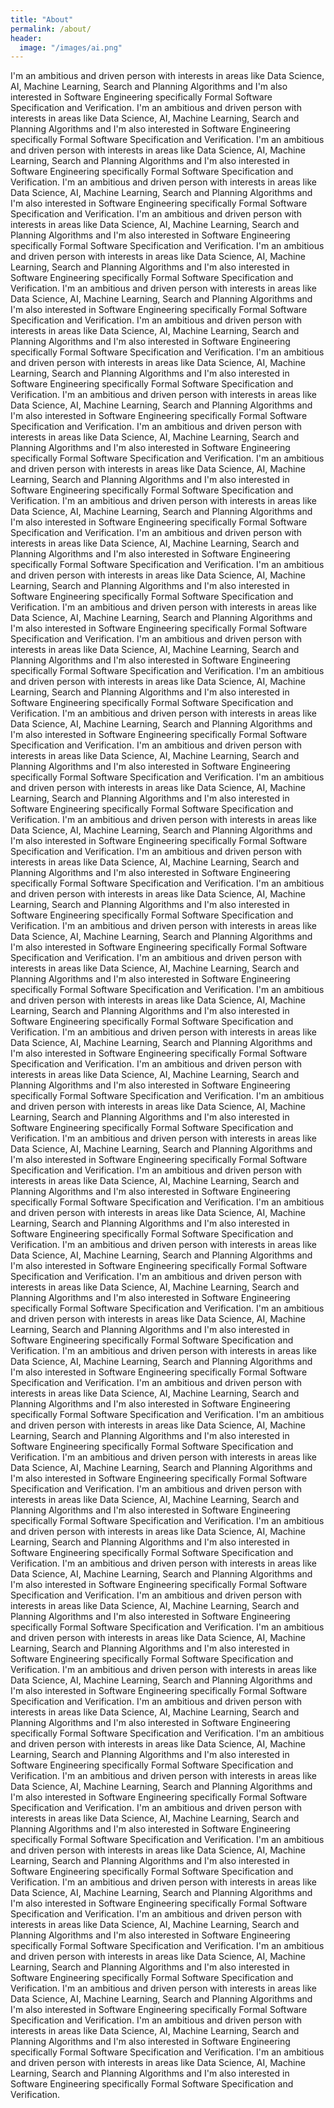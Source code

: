 ```yaml
---
title: "About"
permalink: /about/
header:
  image: "/images/ai.png"
---
```


I'm an ambitious and driven person with interests in areas like Data Science, AI, Machine Learning, Search and Planning Algorithms and I'm also interested in Software Engineering specifically Formal Software Specification and Verification.
I'm an ambitious and driven person with interests in areas like Data Science, AI, Machine Learning, Search and Planning Algorithms and I'm also interested in Software Engineering specifically Formal Software Specification and Verification.
I'm an ambitious and driven person with interests in areas like Data Science, AI, Machine Learning, Search and Planning Algorithms and I'm also interested in Software Engineering specifically Formal Software Specification and Verification.
I'm an ambitious and driven person with interests in areas like Data Science, AI, Machine Learning, Search and Planning Algorithms and I'm also interested in Software Engineering specifically Formal Software Specification and Verification.
I'm an ambitious and driven person with interests in areas like Data Science, AI, Machine Learning, Search and Planning Algorithms and I'm also interested in Software Engineering specifically Formal Software Specification and Verification.
I'm an ambitious and driven person with interests in areas like Data Science, AI, Machine Learning, Search and Planning Algorithms and I'm also interested in Software Engineering specifically Formal Software Specification and Verification.
I'm an ambitious and driven person with interests in areas like Data Science, AI, Machine Learning, Search and Planning Algorithms and I'm also interested in Software Engineering specifically Formal Software Specification and Verification.
I'm an ambitious and driven person with interests in areas like Data Science, AI, Machine Learning, Search and Planning Algorithms and I'm also interested in Software Engineering specifically Formal Software Specification and Verification.
I'm an ambitious and driven person with interests in areas like Data Science, AI, Machine Learning, Search and Planning Algorithms and I'm also interested in Software Engineering specifically Formal Software Specification and Verification.
I'm an ambitious and driven person with interests in areas like Data Science, AI, Machine Learning, Search and Planning Algorithms and I'm also interested in Software Engineering specifically Formal Software Specification and Verification.
I'm an ambitious and driven person with interests in areas like Data Science, AI, Machine Learning, Search and Planning Algorithms and I'm also interested in Software Engineering specifically Formal Software Specification and Verification.
I'm an ambitious and driven person with interests in areas like Data Science, AI, Machine Learning, Search and Planning Algorithms and I'm also interested in Software Engineering specifically Formal Software Specification and Verification.
I'm an ambitious and driven person with interests in areas like Data Science, AI, Machine Learning, Search and Planning Algorithms and I'm also interested in Software Engineering specifically Formal Software Specification and Verification.
I'm an ambitious and driven person with interests in areas like Data Science, AI, Machine Learning, Search and Planning Algorithms and I'm also interested in Software Engineering specifically Formal Software Specification and Verification.
I'm an ambitious and driven person with interests in areas like Data Science, AI, Machine Learning, Search and Planning Algorithms and I'm also interested in Software Engineering specifically Formal Software Specification and Verification.
I'm an ambitious and driven person with interests in areas like Data Science, AI, Machine Learning, Search and Planning Algorithms and I'm also interested in Software Engineering specifically Formal Software Specification and Verification.
I'm an ambitious and driven person with interests in areas like Data Science, AI, Machine Learning, Search and Planning Algorithms and I'm also interested in Software Engineering specifically Formal Software Specification and Verification.
I'm an ambitious and driven person with interests in areas like Data Science, AI, Machine Learning, Search and Planning Algorithms and I'm also interested in Software Engineering specifically Formal Software Specification and Verification.
I'm an ambitious and driven person with interests in areas like Data Science, AI, Machine Learning, Search and Planning Algorithms and I'm also interested in Software Engineering specifically Formal Software Specification and Verification.
I'm an ambitious and driven person with interests in areas like Data Science, AI, Machine Learning, Search and Planning Algorithms and I'm also interested in Software Engineering specifically Formal Software Specification and Verification.
I'm an ambitious and driven person with interests in areas like Data Science, AI, Machine Learning, Search and Planning Algorithms and I'm also interested in Software Engineering specifically Formal Software Specification and Verification.
I'm an ambitious and driven person with interests in areas like Data Science, AI, Machine Learning, Search and Planning Algorithms and I'm also interested in Software Engineering specifically Formal Software Specification and Verification.
I'm an ambitious and driven person with interests in areas like Data Science, AI, Machine Learning, Search and Planning Algorithms and I'm also interested in Software Engineering specifically Formal Software Specification and Verification.
I'm an ambitious and driven person with interests in areas like Data Science, AI, Machine Learning, Search and Planning Algorithms and I'm also interested in Software Engineering specifically Formal Software Specification and Verification.
I'm an ambitious and driven person with interests in areas like Data Science, AI, Machine Learning, Search and Planning Algorithms and I'm also interested in Software Engineering specifically Formal Software Specification and Verification.
I'm an ambitious and driven person with interests in areas like Data Science, AI, Machine Learning, Search and Planning Algorithms and I'm also interested in Software Engineering specifically Formal Software Specification and Verification.
I'm an ambitious and driven person with interests in areas like Data Science, AI, Machine Learning, Search and Planning Algorithms and I'm also interested in Software Engineering specifically Formal Software Specification and Verification.
I'm an ambitious and driven person with interests in areas like Data Science, AI, Machine Learning, Search and Planning Algorithms and I'm also interested in Software Engineering specifically Formal Software Specification and Verification.
I'm an ambitious and driven person with interests in areas like Data Science, AI, Machine Learning, Search and Planning Algorithms and I'm also interested in Software Engineering specifically Formal Software Specification and Verification.
I'm an ambitious and driven person with interests in areas like Data Science, AI, Machine Learning, Search and Planning Algorithms and I'm also interested in Software Engineering specifically Formal Software Specification and Verification.
I'm an ambitious and driven person with interests in areas like Data Science, AI, Machine Learning, Search and Planning Algorithms and I'm also interested in Software Engineering specifically Formal Software Specification and Verification.
I'm an ambitious and driven person with interests in areas like Data Science, AI, Machine Learning, Search and Planning Algorithms and I'm also interested in Software Engineering specifically Formal Software Specification and Verification.
I'm an ambitious and driven person with interests in areas like Data Science, AI, Machine Learning, Search and Planning Algorithms and I'm also interested in Software Engineering specifically Formal Software Specification and Verification.
I'm an ambitious and driven person with interests in areas like Data Science, AI, Machine Learning, Search and Planning Algorithms and I'm also interested in Software Engineering specifically Formal Software Specification and Verification.
I'm an ambitious and driven person with interests in areas like Data Science, AI, Machine Learning, Search and Planning Algorithms and I'm also interested in Software Engineering specifically Formal Software Specification and Verification.
I'm an ambitious and driven person with interests in areas like Data Science, AI, Machine Learning, Search and Planning Algorithms and I'm also interested in Software Engineering specifically Formal Software Specification and Verification.
I'm an ambitious and driven person with interests in areas like Data Science, AI, Machine Learning, Search and Planning Algorithms and I'm also interested in Software Engineering specifically Formal Software Specification and Verification.
I'm an ambitious and driven person with interests in areas like Data Science, AI, Machine Learning, Search and Planning Algorithms and I'm also interested in Software Engineering specifically Formal Software Specification and Verification.
I'm an ambitious and driven person with interests in areas like Data Science, AI, Machine Learning, Search and Planning Algorithms and I'm also interested in Software Engineering specifically Formal Software Specification and Verification.
I'm an ambitious and driven person with interests in areas like Data Science, AI, Machine Learning, Search and Planning Algorithms and I'm also interested in Software Engineering specifically Formal Software Specification and Verification.
I'm an ambitious and driven person with interests in areas like Data Science, AI, Machine Learning, Search and Planning Algorithms and I'm also interested in Software Engineering specifically Formal Software Specification and Verification.
I'm an ambitious and driven person with interests in areas like Data Science, AI, Machine Learning, Search and Planning Algorithms and I'm also interested in Software Engineering specifically Formal Software Specification and Verification.
I'm an ambitious and driven person with interests in areas like Data Science, AI, Machine Learning, Search and Planning Algorithms and I'm also interested in Software Engineering specifically Formal Software Specification and Verification.
I'm an ambitious and driven person with interests in areas like Data Science, AI, Machine Learning, Search and Planning Algorithms and I'm also interested in Software Engineering specifically Formal Software Specification and Verification.
I'm an ambitious and driven person with interests in areas like Data Science, AI, Machine Learning, Search and Planning Algorithms and I'm also interested in Software Engineering specifically Formal Software Specification and Verification.
I'm an ambitious and driven person with interests in areas like Data Science, AI, Machine Learning, Search and Planning Algorithms and I'm also interested in Software Engineering specifically Formal Software Specification and Verification.
I'm an ambitious and driven person with interests in areas like Data Science, AI, Machine Learning, Search and Planning Algorithms and I'm also interested in Software Engineering specifically Formal Software Specification and Verification.
I'm an ambitious and driven person with interests in areas like Data Science, AI, Machine Learning, Search and Planning Algorithms and I'm also interested in Software Engineering specifically Formal Software Specification and Verification.
I'm an ambitious and driven person with interests in areas like Data Science, AI, Machine Learning, Search and Planning Algorithms and I'm also interested in Software Engineering specifically Formal Software Specification and Verification.
I'm an ambitious and driven person with interests in areas like Data Science, AI, Machine Learning, Search and Planning Algorithms and I'm also interested in Software Engineering specifically Formal Software Specification and Verification.
I'm an ambitious and driven person with interests in areas like Data Science, AI, Machine Learning, Search and Planning Algorithms and I'm also interested in Software Engineering specifically Formal Software Specification and Verification.
I'm an ambitious and driven person with interests in areas like Data Science, AI, Machine Learning, Search and Planning Algorithms and I'm also interested in Software Engineering specifically Formal Software Specification and Verification.
I'm an ambitious and driven person with interests in areas like Data Science, AI, Machine Learning, Search and Planning Algorithms and I'm also interested in Software Engineering specifically Formal Software Specification and Verification.
I'm an ambitious and driven person with interests in areas like Data Science, AI, Machine Learning, Search and Planning Algorithms and I'm also interested in Software Engineering specifically Formal Software Specification and Verification.
I'm an ambitious and driven person with interests in areas like Data Science, AI, Machine Learning, Search and Planning Algorithms and I'm also interested in Software Engineering specifically Formal Software Specification and Verification.
I'm an ambitious and driven person with interests in areas like Data Science, AI, Machine Learning, Search and Planning Algorithms and I'm also interested in Software Engineering specifically Formal Software Specification and Verification.
I'm an ambitious and driven person with interests in areas like Data Science, AI, Machine Learning, Search and Planning Algorithms and I'm also interested in Software Engineering specifically Formal Software Specification and Verification.
